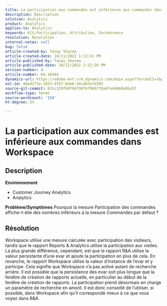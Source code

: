 ```yaml
---
title: La participation aux commandes est inférieure aux commandes dans Workspace
description: Description
solution: Analytics
product: Analytics
applies-to: Analytics
keywords: KCS,Participation, Attribution, Incohérence
resolution: Resolution
internal-notes: null
bug: false
article-created-by: Tanay Sharma .
article-created-date: 10/11/2022 1:13:41 PM
article-published-by: Tanay Sharma .
article-published-date: 10/11/2022 1:22:20 PM
version-number: 4
article-number: KA-16484
dynamics-url: https://adobe-ent.crm.dynamics.com/main.aspx?forceUCI=1&pagetype=entityrecord&etn=knowledgearticle&id=0e9ddf82-6649-ed11-bba2-0022480868ff
exl-id: 46ed273e-1453-4f67-8de0-44cd03efd303
source-git-commit: 031c329fb0760f907b7969770a9fa44668a0ba5f
workflow-type: tm+mt
source-wordcount: '158'
ht-degree: 5%

---
```


# La participation aux commandes est inférieure aux commandes dans Workspace

## Description

<b>Environnement</b>
- Customer Journey Analytics
- Analytics



<b>Problème/Symptômes</b>
Pourquoi la mesure Participation des commandes affiche-t-elle des nombres inférieurs à la mesure Commandes par défaut ?


## Résolution


Workspace utilise une mesure calculée avec participation des visiteurs, tandis que le rapport Reports &amp; Analytics utilise la participation aux visites. La plus grande différence, cependant, est que le rapport R&amp;A utilise la valeur persistante d’une evar et ajoute la participation en plus de cela. En revanche, le rapport Workspace utilise la valeur d’instance de l’evar et y participe. Cela signifie que Workspace n’a pas activé autant de recherche arrière. Il est possible que la persistance des evar soit plus longue que la fenêtre de création de rapports actuelle, en particulier au début de la fenêtre de création de rapports. La participation prend désormais en charge un paramètre de recherche en amont. Il est donc conseillé de l’utiliser, si possible, dans Workspace afin qu’il corresponde mieux à ce que vous voyez dans R&amp;A.
